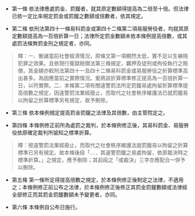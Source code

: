 * 第一條 依法律應處罰金、罰鍰者，就其原定數額得提高為二倍至十倍。但法律已依一定比率規定罰金或罰鍰之數額或倍數者，依其規定。

* 第二條 依刑法第四十一條易科罰金或第四十二條第二項易服勞役者，均就其原定數額提高為一百倍折算一日；法律所定罰金數額未依本條例提高倍數，或其處罰法條無罰金刑之規定者，亦同。

> 釋：一、衡諸當前社會經濟情況，原條文第一項顯然太低，實不足以生嚇阻犯罪之效果。且依現行冤獄賠償法第三條規定，羈押及徒刑或拘役執行之賠償，其金額亦較刑法第四十一及四十二條易科罰金或易服勞役之折算標準高出甚多。為因應當前之實際情況。爰將該折算標準修正提高為一百倍折算一日，以符實際。二、本條第二項有關違警罰法所定罰鍰易處拘留折算標準提高倍數之規定，因違警罰法業經廢止，而取代之社會秩序維護法已就罰鍰易以拘留之折算標準另有規定，故予刪除。

* 第三條 依本條例規定提高罰金罰鍰之法律及其倍數，由主管院定之。

* 第四條 本條例修正前所為處罰之裁判，於本條例修正後，其易科罰金、易服勞役依原確定裁判所諭知之標準折算。

> 釋：按違警罰法業經廢止，而取代之社會秩序維護法就罰鍰易以拘留之折算標準已另有規定。故本條後段「．．．其違警罰鍰之易處拘留，依原裁決時之標準折算。」之規定，應予刪除；其前段之「或裁決」三字亦應配合一併予以刪除。

* 第五條 第一條所定得提高倍數之規定，於本條例修正後制定之法律，不適用之；本條例修正前公布之法律，於本條例修正後修正其罰金罰鍰數額或法律經全部修正而其罰金罰鍰數額未予變更者，亦同。

* 第六條 本條例自公布日施行。

